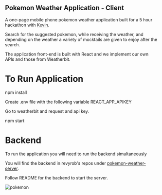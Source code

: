 ## Pokemon Weather Application - Client

A one-page mobile phone pokemon weather application built for a 5 hour hackathon with <a href="https://github.com/kai0716">Kevin</a>.  

Search for the suggested pokemon, while receiving the weather, and depending on the weather a variety of mocktails are given to enjoy after the search.  

The application front-end is built with React and we implement our own APIs and those from Weatherbit.

# To Run Application

npm install 

Create .env file with the following variable 
REACT_APP_APIKEY

Go to weatherbit and request and api key.

npm start


# Backend

To run the application you will need to run the backend simultaneously

You will find the backend in revyrob's repos under <a href="">pokemon-weather-server</a>.

Follow README for the backend to start the server.



![pokemon](https://user-images.githubusercontent.com/66695865/205389706-94accf50-305c-44e1-916d-80e633713743.png)
